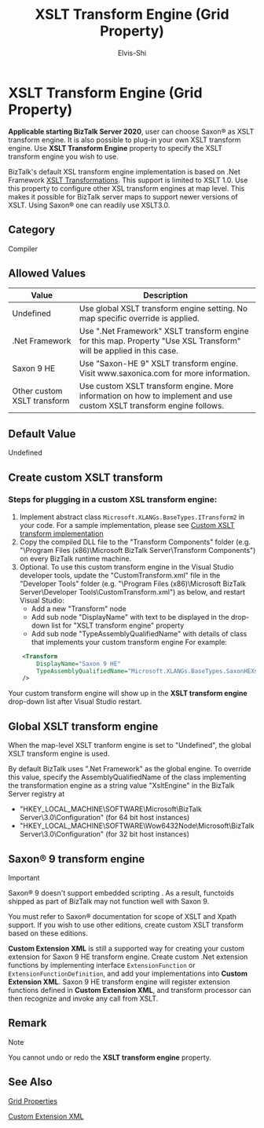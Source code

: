 ﻿---
# required metadata

title: XSLT Transform Engine (Grid Property)
description: XSLT Transform Engine (Grid Property).
author: Elvis-Shi
ms.author: elsh
manager: dougeby
ms.date: 01/06/2020
ms.topic: conceptual
ms.prod: biztalk-server
# optional metadata

#ROBOTS:

ms.reviewer: 
ms.suite:
ms.tgt_pltfrm:
ms.assetid: 
ms.custom: biztalk-2020
---

# XSLT Transform Engine (Grid Property)

**Applicable starting BizTalk Server 2020**, user can choose Saxon:registered: as XSLT transform engine. It is also possible to plug-in your own XSLT transform engine. Use **XSLT Transform Engine** property to specify the XSLT transform engine you wish to use.

BizTalk's default XSL transform engine implementation is based on .Net Framework [XSLT Transformations](https://docs.microsoft.com/dotnet/standard/data/xml/xslt-transformations). This support is limited to XSLT 1.0. Use this property to configure other XSL transform engines at map level. This makes it possible for BizTalk server maps to support newer versions of XSLT. Using Saxon:registered: one can readily use XSLT3.0.

## Category

Compiler

## Allowed Values

<table>
<thead>
<tr class="header">
<th>Value</th>
<th>Description</th>
</tr>
</thead>
<tbody>
<tr class="odd">
<td>Undefined</td>
<td>Use global XSLT transform engine setting. No map specific override is applied.</td>
</tr>
<tr class="even">
<td>.Net Framework</td>
<td>Use ".Net Framework" XSLT transform engine for this map. Property "Use XSL Transform" will be applied in this case.</td>
</tr>
<tr class="odd">
<td>Saxon 9 HE</td>
<td>Use "Saxon-HE 9" XSLT transform engine. Visit www.saxonica.com for more information. </td>
</tr>
<tr class="odd">
<td>Other custom XSLT transform</td>
<td>Use custom XSLT transform engine. More information on how to implement and use custom XSLT transform engine follows. </td>
</tr>
</tbody>
</table>


## Default Value

Undefined

## Create custom XSLT transform

### Steps for plugging in a custom XSL transform engine:

1. Implement abstract class `Microsoft.XLANGs.BaseTypes.ITransform2` in your code. For a sample implementation, please see [Custom XSLT transform implementation](xslt-custom-transform-implementation.md)
2. Copy the compiled DLL file to the "Transform Components" folder (e.g. "\Program Files (x86)\Microsoft BizTalk Server\Transform Components\") on every BizTalk runtime machine.
3. Optional. To use this custom transform engine in the Visual Studio developer tools, update the "CustomTransform.xml" file in the "Developer Tools" folder (e.g. "\Program Files (x86)\Microsoft BizTalk Server\Developer Tools\CustomTransform.xml") as below, and restart Visual Studio:
    - Add a new "Transform" node 
    - Add sub node "DisplayName" with text to be displayed in the drop-down list for "XSLT transform engine" property
    - Add sub node "TypeAssemblyQualifiedName" with details of class that implements your custom transform engine
    For example: 

```xml
	<Transform 
		DisplayName="Saxon 9 HE"
		TypeAssemblyQualifiedName="Microsoft.XLANGs.BaseTypes.SaxonHEXsltTransform, Microsoft.XLANGs.BaseTypes, Version=3.0.1.0, Culture=neutral, PublicKeyToken=31bf3856ad364e35"
	/>
 ```
Your custom transform engine will show up in the **XSLT transform engine** drop-down list after Visual Studio restart.

## Global XSLT transform engine

When the map-level XSLT tranform engine is set to "Undefined", the global XSLT transform engine is used. 

By default BizTalk uses ".Net Framework" as the global engine. To override this value, specify the AssemblyQualifiedName of the class implementing the transformation engine as a string value "XsltEngine" in the BizTalk Server registry at 
- "HKEY_LOCAL_MACHINE\SOFTWARE\Microsoft\BizTalk Server\3.0\Configuration" (for 64 bit host instances)
- "HKEY_LOCAL_MACHINE\SOFTWARE\Wow6432Node\Microsoft\BizTalk Server\3.0\Configuration" (for 32 bit host instances)

## Saxon:registered: 9 transform engine
>[!IMPORTANT]
>Saxon:registered: 9 doesn't support embedded scripting . As a result, functoids shipped as part of BizTalk may not function well with Saxon 9. 

You must refer to Saxon:registered: documentation for scope of XSLT and Xpath support. If you wish to use other editions, create custom XSLT transform based on these editions. 

**Custom Extension XML** is still a supported way for creating your custom extension for Saxon 9 HE transform engine. Create custom .Net extension functions by implementing interface `ExtensionFunction` or `ExtensionFunctionDefinition`, and add your implementations into **Custom Extension XML**.  Saxon 9 HE transform engine will register extension functions defined in **Custom Extension XML**, and transform processor can then recognize and invoke any call from XSLT.



## Remark

> [!NOTE]
> <P>You cannot undo or redo the <STRONG>XSLT transform engine</STRONG> property.</P>



## See Also

[Grid Properties](grid-properties.md)

[Custom Extension XML](custom-extension-xml-grid-property.md)

